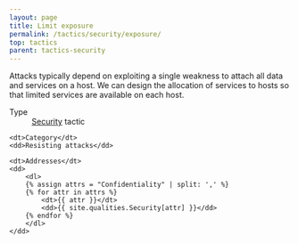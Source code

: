 ```yaml
---
layout: page
title: Limit exposure
permalink: /tactics/security/exposure/
top: tactics
parent: tactics-security
---
```


Attacks typically depend on exploiting a single weakness to attach all data and services on a host. We can design the allocation of services to hosts so that
limited services are available on each host.

<dl>
    <dt>Type</dt>
    <dd><a href="{{ '/quality/security/' | relative_url }}">Security</a> tactic</dd>
    
    <dt>Category</dt>
    <dd>Resisting attacks</dd>
    
    <dt>Addresses</dt>
    <dd>
        <dl>
        {% assign attrs = "Confidentiality" | split: ',' %}
        {% for attr in attrs %}
            <dt>{{ attr }}</dt>
            <dd>{{ site.qualities.Security[attr] }}</dd>
        {% endfor %}
        </dl>
    </dd>
</dl>
